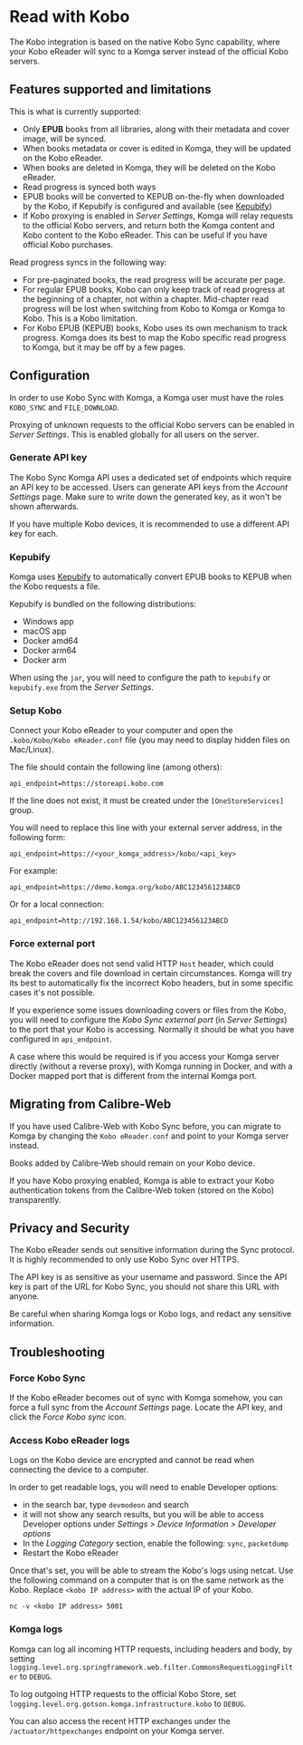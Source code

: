 # Read with Kobo

The Kobo integration is based on the native Kobo Sync capability, where your Kobo eReader will sync to a Komga server instead of the official Kobo servers.

## Features supported and limitations

This is what is currently supported:
- Only **EPUB** books from all libraries, along with their metadata and cover image, will be synced.
- When books metadata or cover is edited in Komga, they will be updated on the Kobo eReader.
- When books are deleted in Komga, they will be deleted on the Kobo eReader.
- Read progress is synced both ways
- EPUB books will be converted to KEPUB on-the-fly when downloaded by the Kobo, if Kepubify is configured and available (see [Kepubify](#kepubify))
- If Kobo proxying is enabled in _Server Settings_, Komga will relay requests to the official Kobo servers, and return both the Komga content and Kobo content to the Kobo eReader. This can be useful if you have official Kobo purchases.

Read progress syncs in the following way:
- For pre-paginated books, the read progress will be accurate per page.
- For regular EPUB books, Kobo can only keep track of read progress at the beginning of a chapter, not within a chapter. Mid-chapter read progress will be lost when switching from Kobo to Komga or Komga to Kobo. This is a Kobo limitation.
- For Kobo EPUB (KEPUB) books, Kobo uses its own mechanism to track progress. Komga does its best to map the Kobo specific read progress to Komga, but it may be off by a few pages.

## Configuration

In order to use Kobo Sync with Komga, a Komga user must have the roles `KOBO_SYNC` and `FILE_DOWNLOAD`.

Proxying of unknown requests to the official Kobo servers can be enabled in _Server Settings_. This is enabled globally for all users on the server.

### Generate API key

The Kobo Sync Komga API uses a dedicated set of endpoints which require an API key to be accessed. Users can generate API keys from the _Account Settings_ page. Make sure to write down the generated key, as it won't be shown afterwards.

If you have multiple Kobo devices, it is recommended to use a different API key for each.

### Kepubify

Komga uses [Kepubify](https://pgaskin.net/kepubify/) to automatically convert EPUB books to KEPUB when the Kobo requests a file.

Kepubify is bundled on the following distributions:
- Windows app
- macOS app
- Docker amd64
- Docker arm64
- Docker arm

When using the `jar`, you will need to configure the path to `kepubify` or `kepubify.exe` from the _Server Settings_.

### Setup Kobo

Connect your Kobo eReader to your computer and open the `.kobo/Kobo/Kobo eReader.conf` file (you may need to display hidden files on Mac/Linux).

The file should contain the following line (among others):

```
api_endpoint=https://storeapi.kobo.com
```

If the line does not exist, it must be created under the `[OneStoreServices]` group.

You will need to replace this line with your external server address, in the following form:

```
api_endpoint=https://<your_komga_address>/kobo/<api_key>
```

For example:

```
api_endpoint=https://demo.komga.org/kobo/ABC123456123ABCD
```

Or for a local connection:

```
api_endpoint=http://192.168.1.54/kobo/ABC123456123ABCD
```

### Force external port

The Kobo eReader does not send valid HTTP `Host` header, which could break the covers and file download in certain circumstances.  Komga will try its best to automatically fix the incorrect Kobo headers, but in some specific cases it's not possible.

If you experience some issues downloading covers or files from the Kobo, you will need to configure the _Kobo Sync external port_ (in _Server Settings_) to the port that your Kobo is accessing. Normally it should be what you have configured in `api_endpoint`.

A case where this would be required is if you access your Komga server directly (without a reverse proxy), with Komga running in Docker, and with a Docker mapped port that is different from the internal Komga port.

## Migrating from Calibre-Web

If you have used Calibre-Web with Kobo Sync before, you can migrate to Komga by changing the `Kobo eReader.conf` and point to your Komga server instead.

Books added by Calibre-Web should remain on your Kobo device.

If you have Kobo proxying enabled, Komga is able to extract your Kobo authentication tokens from the Calibre-Web token (stored on the Kobo) transparently.

## Privacy and Security

The Kobo eReader sends out sensitive information during the Sync protocol. It is highly recommended to only use Kobo Sync over HTTPS.

The API key is as sensitive as your username and password. Since the API key is part of the URL for Kobo Sync, you should not share this URL with anyone.

Be careful when sharing Komga logs or Kobo logs, and redact any sensitive information.

## Troubleshooting

### Force Kobo Sync

If the Kobo eReader becomes out of sync with Komga somehow, you can force a full sync from the _Account Settings_ page. Locate the API key, and click the _Force Kobo sync_ icon.

### Access Kobo eReader logs

Logs on the Kobo device are encrypted and cannot be read when connecting the device to a computer.

In order to get readable logs, you will need to enable Developer options:
- in the search bar, type `devmodeon` and search
- it will not show any search results, but you will be able to access Developer options under _Settings > Device Information > Developer options_
- In the _Logging Category_ section, enable the following: `sync`, `packetdump`
- Restart the Kobo eReader

Once that's set, you will be able to stream the Kobo's logs using netcat. Use the following command on a computer that is on the same network as the Kobo. Replace `<kobo IP address>` with the actual IP of your Kobo.

```shell
nc -v <kobo IP address> 5001
```

### Komga logs

Komga can log all incoming HTTP requests, including headers and body, by setting `logging.level.org.springframework.web.filter.CommonsRequestLoggingFilter` to `DEBUG`.

To log outgoing HTTP requests to the official Kobo Store, set `logging.level.org.gotson.komga.infrastructure.kobo` to `DEBUG`.

You can also access the recent HTTP exchanges under the `/actuator/httpexchanges` endpoint on your Komga server.